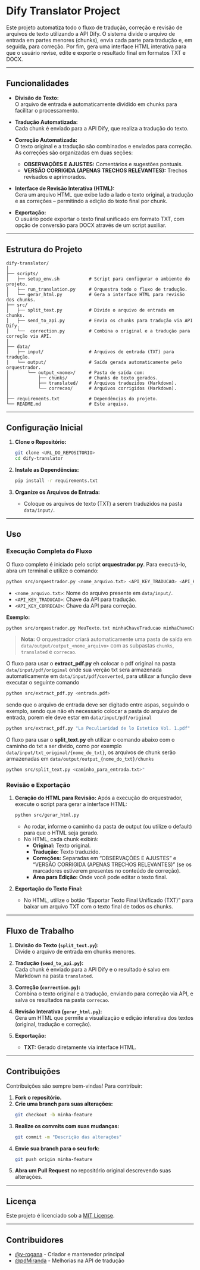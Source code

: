 # Dify Translator Project

Este projeto automatiza todo o fluxo de tradução, correção e revisão de arquivos de texto utilizando a API Dify. O sistema divide o arquivo de entrada em partes menores (chunks), envia cada parte para tradução e, em seguida, para correção. Por fim, gera uma interface HTML interativa para que o usuário revise, edite e exporte o resultado final em formatos TXT e DOCX.

---

## Funcionalidades

- **Divisão de Texto:**  
  O arquivo de entrada é automaticamente dividido em chunks para facilitar o processamento.

- **Tradução Automatizada:**  
  Cada chunk é enviado para a API Dify, que realiza a tradução do texto.

- **Correção Automatizada:**  
  O texto original e a tradução são combinados e enviados para correção. As correções são organizadas em duas seções:

  - **OBSERVAÇÕES E AJUSTES:** Comentários e sugestões pontuais.
  - **VERSÃO CORRIGIDA (APENAS TRECHOS RELEVANTES):** Trechos revisados e aprimorados.

- **Interface de Revisão Interativa (HTML):**  
  Gera um arquivo HTML que exibe lado a lado o texto original, a tradução e as correções – permitindo a edição do texto final por chunk.

- **Exportação:**  
  O usuário pode exportar o texto final unificado em formato TXT, com opção de conversão para DOCX através de um script auxiliar.

---

## Estrutura do Projeto

```plaintext
dify-translator/
│
├── scripts/
│   ├── setup_env.sh           # Script para configurar o ambiente do projeto.
│   ├── run_translation.py     # Orquestra todo o fluxo de tradução.
│   └── gerar_html.py          # Gera a interface HTML para revisão dos chunks.
├── src/
│   ├── split_text.py          # Divide o arquivo de entrada em chunks.
│   ├── send_to_api.py         # Envia os chunks para tradução via API Dify.
│   └──  correction.py         # Combina o original e a tradução para correção via API.
│
├── data/
│   ├── input/                 # Arquivos de entrada (TXT) para tradução.
│   └── output/                # Saída gerada automaticamente pelo orquestrador.
│       └── output_<nome>/     # Pasta de saída com:
│           ├── chunks/        # Chunks de texto gerados.
│           ├── translated/    # Arquivos traduzidos (Markdown).
│           └── correcao/      # Arquivos corrigidos (Markdown).
│
├── requirements.txt           # Dependências do projeto.
└── README.md                  # Este arquivo.
```

---

## Configuração Inicial

1. **Clone o Repositório:**

   ```bash
   git clone <URL_DO_REPOSITORIO>
   cd dify-translator
   ```

2. **Instale as Dependências:**

   ```bash
   pip install -r requirements.txt
   ```

3. **Organize os Arquivos de Entrada:**
   - Coloque os arquivos de texto (TXT) a serem traduzidos na pasta `data/input/`.

---

## Uso

### Execução Completa do Fluxo

O fluxo completo é iniciado pelo script **orquestrador.py**. Para executá-lo, abra um terminal e utilize o comando:

```bash
python src/orquestrador.py <nome_arquivo.txt> <API_KEY_TRADUCAO> <API_KEY_CORRECAO>
```

- `<nome_arquivo.txt>`: Nome do arquivo presente em `data/input/`.
- `<API_KEY_TRADUCAO>`: Chave da API para tradução.
- `<API_KEY_CORRECAO>`: Chave da API para correção.

**Exemplo:**

```bash
python src/orquestrador.py MeuTexto.txt minhaChaveTraducao minhaChaveCorrecao
```

> **Nota:** O orquestrador criará automaticamente uma pasta de saída em `data/output/output_<nome_arquivo>` com as subpastas `chunks`, `translated` e `correcao`.

O fluxo para usar o **extract_pdf.py** eh colocar o pdf original na pasta `data/input/pdf/original` onde sua verção txt sera armazenada automaticamente em `data/input/pdf/converted`, para utilizar a função deve executar o seguinte comando

```bash
python src/extract_pdf.py <entrada.pdf>
```

sendo que o arquivo de entrada deve ser digitado entre aspas, seguindo o exemplo, sendo que não eh necessario colocar a pasta do arquivo de entrada, porem ele deve estar em `data/input/pdf/original`

```bash
python src/extract_pdf.py "La Peculiaridad de lo Estetico Vol. 1.pdf"
```

O fluxo para usar o **split_text.py** eh utilizar o comando abaixo com o caminho do txt a ser divido, como por exemplo `data/input/txt_original/{nome_do_txt}`, os arquivos de chunk serão armazenadas em `data/output/output_{nome_do_txt}/chunks`

```bash
python src/split_text.py <caminho_para_entrada.txt>"
```

### Revisão e Exportação

1. **Geração do HTML para Revisão:**
   Após a execução do orquestrador, execute o script para gerar a interface HTML:

   ```bash
   python src/gerar_html.py
   ```

   - Ao rodar, informe o caminho da pasta de output (ou utilize o default) para que o HTML seja gerado.
   - No HTML, cada chunk exibirá:
     - **Original:** Texto original.
     - **Tradução:** Texto traduzido.
     - **Correções:** Separadas em “OBSERVAÇÕES E AJUSTES” e “VERSÃO CORRIGIDA (APENAS TRECHOS RELEVANTES)” (se os marcadores estiverem presentes no conteúdo de correção).
     - **Área para Edição:** Onde você pode editar o texto final.

2. **Exportação do Texto Final:**
   - No HTML, utilize o botão “Exportar Texto Final Unificado (TXT)” para baixar um arquivo TXT com o texto final de todos os chunks.

---

## Fluxo de Trabalho

1. **Divisão do Texto (`split_text.py`):**  
   Divide o arquivo de entrada em chunks menores.

2. **Tradução (`send_to_api.py`):**  
   Cada chunk é enviado para a API Dify e o resultado é salvo em Markdown na pasta `translated`.

3. **Correção (`correction.py`):**  
   Combina o texto original e a tradução, enviando para correção via API, e salva os resultados na pasta `correcao`.

4. **Revisão Interativa (`gerar_html.py`):**  
   Gera um HTML que permite a visualização e edição interativa dos textos (original, tradução e correção).

5. **Exportação:**
   - **TXT:** Gerado diretamente via interface HTML.

---

## Contribuições

Contribuições são sempre bem-vindas! Para contribuir:

1. **Fork o repositório.**
2. **Crie uma branch para suas alterações:**
   ```bash
   git checkout -b minha-feature
   ```
3. **Realize os commits com suas mudanças:**
   ```bash
   git commit -m "Descrição das alterações"
   ```
4. **Envie sua branch para o seu fork:**
   ```bash
   git push origin minha-feature
   ```
5. **Abra um Pull Request** no repositório original descrevendo suas alterações.

---

## Licença

Este projeto é licenciado sob a [MIT License](LICENSE).

---

## Contribuidores

- [@v-rogana](https://github.com/v-rogana) - Criador e mantenedor principal
- [@pdMiranda](https://github.com/pdMiranda) - Melhorias na API de tradução
